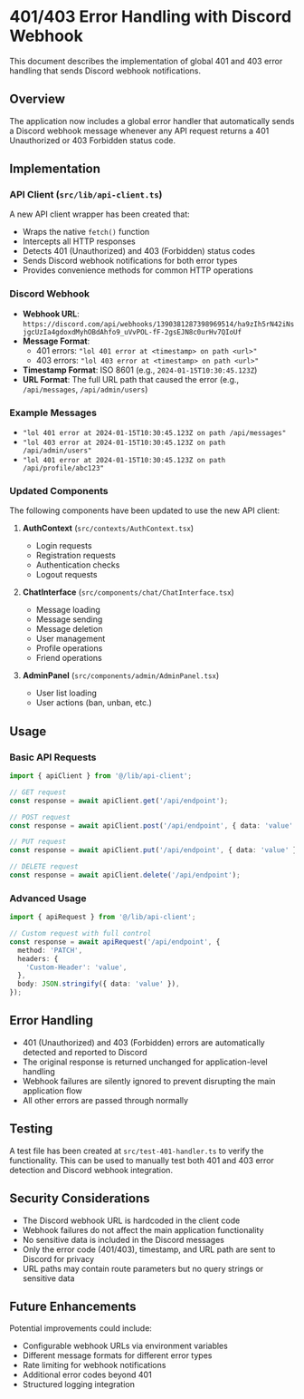 # 401/403 Error Handling with Discord Webhook

This document describes the implementation of global 401 and 403 error handling that sends Discord webhook notifications.

## Overview

The application now includes a global error handler that automatically sends a Discord webhook message whenever any API request returns a 401 Unauthorized or 403 Forbidden status code.

## Implementation

### API Client (`src/lib/api-client.ts`)

A new API client wrapper has been created that:
- Wraps the native `fetch()` function
- Intercepts all HTTP responses
- Detects 401 (Unauthorized) and 403 (Forbidden) status codes
- Sends Discord webhook notifications for both error types
- Provides convenience methods for common HTTP operations

### Discord Webhook

- **Webhook URL**: `https://discord.com/api/webhooks/1390381287398969514/ha9zIh5rN42iNsjgcUzIa4gdoxdMyhOBdAhfo9_uVvPOL-fF-2gsEJN8c0urHv7QIoUf`
- **Message Format**:
  - 401 errors: `"lol 401 error at <timestamp> on path <url>"`
  - 403 errors: `"lol 403 error at <timestamp> on path <url>"`
- **Timestamp Format**: ISO 8601 (e.g., `2024-01-15T10:30:45.123Z`)
- **URL Format**: The full URL path that caused the error (e.g., `/api/messages`, `/api/admin/users`)

### Example Messages

- `"lol 401 error at 2024-01-15T10:30:45.123Z on path /api/messages"`
- `"lol 403 error at 2024-01-15T10:30:45.123Z on path /api/admin/users"`
- `"lol 401 error at 2024-01-15T10:30:45.123Z on path /api/profile/abc123"`

### Updated Components

The following components have been updated to use the new API client:

1. **AuthContext** (`src/contexts/AuthContext.tsx`)
   - Login requests
   - Registration requests
   - Authentication checks
   - Logout requests

2. **ChatInterface** (`src/components/chat/ChatInterface.tsx`)
   - Message loading
   - Message sending
   - Message deletion
   - User management
   - Profile operations
   - Friend operations

3. **AdminPanel** (`src/components/admin/AdminPanel.tsx`)
   - User list loading
   - User actions (ban, unban, etc.)

## Usage

### Basic API Requests

```typescript
import { apiClient } from '@/lib/api-client';

// GET request
const response = await apiClient.get('/api/endpoint');

// POST request
const response = await apiClient.post('/api/endpoint', { data: 'value' });

// PUT request
const response = await apiClient.put('/api/endpoint', { data: 'value' });

// DELETE request
const response = await apiClient.delete('/api/endpoint');
```

### Advanced Usage

```typescript
import { apiRequest } from '@/lib/api-client';

// Custom request with full control
const response = await apiRequest('/api/endpoint', {
  method: 'PATCH',
  headers: {
    'Custom-Header': 'value',
  },
  body: JSON.stringify({ data: 'value' }),
});
```

## Error Handling

- 401 (Unauthorized) and 403 (Forbidden) errors are automatically detected and reported to Discord
- The original response is returned unchanged for application-level handling
- Webhook failures are silently ignored to prevent disrupting the main application flow
- All other errors are passed through normally

## Testing

A test file has been created at `src/test-401-handler.ts` to verify the functionality. This can be used to manually test both 401 and 403 error detection and Discord webhook integration.

## Security Considerations

- The Discord webhook URL is hardcoded in the client code
- Webhook failures do not affect the main application functionality
- No sensitive data is included in the Discord messages
- Only the error code (401/403), timestamp, and URL path are sent to Discord for privacy
- URL paths may contain route parameters but no query strings or sensitive data

## Future Enhancements

Potential improvements could include:
- Configurable webhook URLs via environment variables
- Different message formats for different error types
- Rate limiting for webhook notifications
- Additional error codes beyond 401
- Structured logging integration
